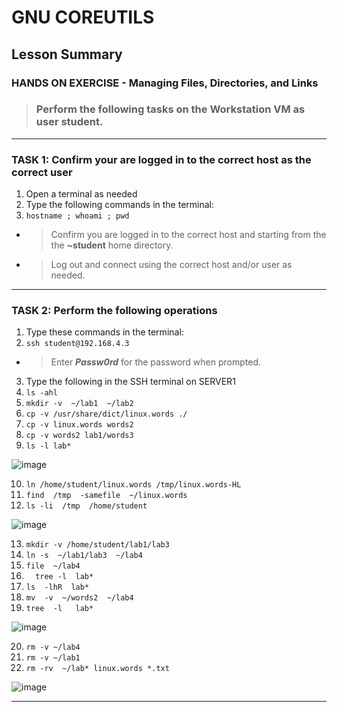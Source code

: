 # GNU COREUTILS
## Lesson Summary

### HANDS ON EXERCISE - Managing Files, Directories, and Links

> ### Perform the following tasks on the **Workstation VM** as user **student**.

******
### TASK 1: Confirm your are logged in to the correct host as the correct user
1. Open a terminal as needed
2. Type the following commands in the terminal:
3. `hostname ; whoami ; pwd `
- > Confirm you are logged in to the correct host and starting from the the **~student** home directory.
- > Log out and connect using the correct host and/or user as needed.
******
### TASK 2: Perform the following operations
1. Type these commands in the terminal: 
2. `ssh student@192.168.4.3 `
- > Enter ***Passw0rd*** for the password when prompted.  
3. Type the following in the SSH terminal on SERVER1
4. `ls -ahl `
5. `mkdir -v  ~/lab1  ~/lab2 `
6. `cp -v /usr/share/dict/linux.words ./ `
7. `cp -v linux.words words2 `
8. `cp -v words2 lab1/words3 `
9. `ls -l lab* `

![image](https://user-images.githubusercontent.com/36435980/145096271-d12d07f8-d1df-4a12-96f1-d1523633db17.png)

10. `ln /home/student/linux.words /tmp/linux.words-HL `
11. `find  /tmp  -samefile  ~/linux.words `
12. `ls -li  /tmp  /home/student `

![image](https://user-images.githubusercontent.com/36435980/145096420-c8be16ad-d8bc-4250-bffb-4f9735df8cde.png)
	
13. `mkdir -v /home/student/lab1/lab3 `
14. `ln -s  ~/lab1/lab3  ~/lab4 `
15. `file  ~/lab4 `
16. `	tree -l  lab* ` 
17. `ls  -lhR  lab* `
18. `mv  -v  ~/words2  ~/lab4 `
19. `tree  -l   lab* `

![image](https://user-images.githubusercontent.com/36435980/145099108-32c4f79a-ad6a-4441-82df-bf7529d3380c.png)
	
20. `rm -v ~/lab4 `
21. `rm -v ~/lab1 `
22. `rm -rv  ~/lab* linux.words *.txt `

![image](https://user-images.githubusercontent.com/36435980/145099247-5e1b435a-e1dd-4fcc-8539-25f1f1c1f7f6.png)

******
